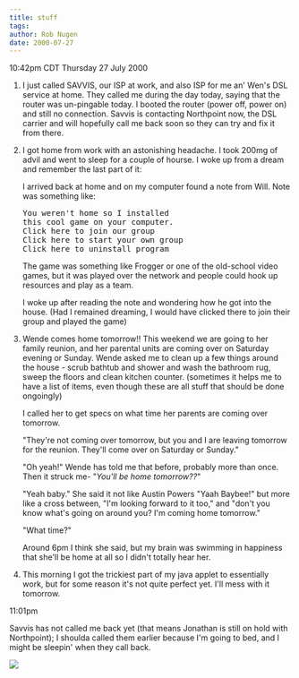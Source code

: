 ```yaml
---
title: stuff
tags: 
author: Rob Nugen
date: 2000-07-27
---
```


<title></title>
<p class=date>10:42pm CDT Thursday 27 July 2000</p>

<ol>
<p><li>I just called SAVVIS, our ISP at work, and also ISP for me an'
Wen's DSL service at home.  They called me during the day today,
saying that the router was un-pingable today.  I booted the router
(power off, power on) and still no connection.  Savvis is contacting
Northpoint now, the DSL carrier and will hopefully call me back soon
so they can try and fix it from there.

<p><li>I got home from work with an astonishing headache.  I took 200mg of
advil and went to sleep for a couple of hourse.  I woke up from a
dream and remember the last part of it:

<p class=dream>I arrived back at home and on my computer found a note
from Will.  Note was something like:

<pre>You weren't home so I installed
this cool game on your computer.
Click here to join our group
Click here to start your own group
Click here to uninstall program
</pre>

<p class=dream>The game was something like Frogger or one of the
old-school video games, but it was played over the network and people
could hook up resources and play as a team.

<p>I woke up after reading the note and wondering how he got into the
house.  (Had I remained dreaming, I would have clicked there to join
their group and played the game)

<p><li>Wende comes home tomorrow!!  This weekend we are going to her
family reunion, and her parental units are coming over on Saturday
evening or Sunday.  Wende asked me to clean up a few things around the
house - scrub bathtub and shower and wash the bathroom rug, sweep the
floors and clean kitchen counter. (sometimes it helps me to have a
list of items, even though these are all stuff that should be done
ongoingly) 

<p>I called her to get specs on what time her parents are coming over
tomorrow.

<p>"They're not coming over tomorrow, but you and I are leaving
tomorrow for the reunion.  They'll come over on Saturday or Sunday."

<p>"Oh yeah!"  Wende has told me that before, probably more than
once.  Then it struck me- "<em>You'll be home tomorrow??</em>"

<p>"Yeah baby."  She said it not like Austin Powers "Yaah Baybee!" but
more like a cross between, "I'm looking forward to it too," and "don't
you know what's going on around you?  I'm coming home tomorrow."

<p>"What time?"

<p>Around 6pm I think she said, but my brain was swimming in happiness
that she'll be home at all so I didn't totally hear her.

<p><li>This morning I got the trickiest part of my java applet to
essentially work, but for some reason it's not quite perfect yet.
I'll mess with it tomorrow.
</ol>

<p class=date>11:01pm</p>

<p>Savvis has not called me back yet (that means Jonathan is still on
hold with Northpoint); I shoulda called them earlier because I'm going
to bed, and I might be sleepin' when they call back.

<p><img src='/images/rob/wL-ROB.gif'>

